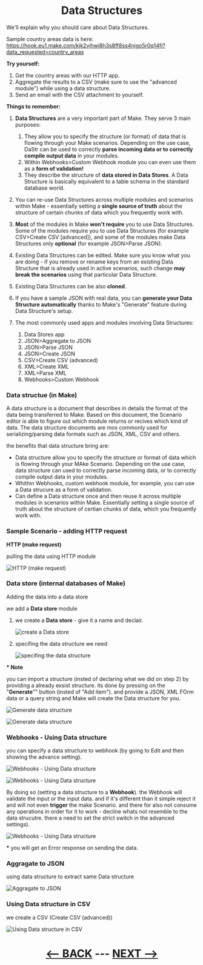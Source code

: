 <div align="center">



# Data Structures

</div>

We'll explain why you should care about Data Structures.

Sample country areas data is here: 
https://hook.eu1.make.com/kjk2vjhwj8h3s8ff8ss4njgo5r0q14fj?data_requested=country_areas

__Try yourself:__

1. Get the country areas with our HTTP app.
2. Aggregate the results to a CSV (make sure to use the "advanced module") while using a data structure.
3. Send an email with the CSV attachment to yourself.
   
__Things to remember:__

1. __Data Structures__ are a very important part of Make. They serve 3 main purposes:
   1. They allow you to specify the structure (or format) of data that is flowing through your Make scenarios. Depending on the use case, DaStr can be used to correctly __parse incoming data or to correctly compile output data__ in your modules.
   2. Within Webhooks>Custom Webhook module you can even use them as a __form of validation!__
   3. They describe the structure of __data stored in Data Stores__. A Data Structure is basically equivalent to a table schema in the standard database world.

2. You can re-use Data Structures across multiple modules and scenarios within Make - essentially setting a __single source of truth__ about the structure of certain chunks of data which you frequently work with.
3. __Most__ of the modules in Make __won't require__ you to use Data Structures. Some of the modules require you to use Data Structures (for example CSV>Create CSV [advanced]), and some of the modules make Data Structures only __optional__ (for example JSON>Parse JSON).
4. Existing Data Structures can be edited. Make sure you know what you are doing - if you remove or rename keys from an existing Data Structure that is already used in active scenarios, such change __may break the scenarios__ using that particular Data Structure.
5. Existing Data Structures can be also __cloned__.
6. If you have a sample JSON with real data, you can __generate your Data Structure automatically__ thanks to Make's "Generate" feature during Data Structure's setup.
7. The most commonly used apps and modules involving Data Structures:
   1. Data Stores app
   2. JSON>Aggregate to JSON
   3. JSON>Parse JSON
   4. JSON>Create JSON
   5. CSV>Create CSV (advanced)
   6. XML>Create XML
   7. XML>Parse XML
   8. Webhooks>Custom Webhook
   
### Data structue (in Make)

A data structure is a document that describes in details the format of the data being transferred to Make. Based on this document, the Scenario editor is able to figure out which module returns or recives which kind of data.
The data structure documents are mos commonly used for serializing/parsing data formats such as JSON, XML, CSV and others.

the benefits that data structure bring are:
* Data structure allow you to specify the structure or format of data which is flowing through your MAke Scenario. Depending on the use case, data structure can used to correctly parse incoming data, or to correctly compile output data in your modules.
* Whithin Webhooks, custom webhook module, for example, you can use a Data strucure as a form of validation.
* Can define a Data structure once and then reuse it across multiple modules in scenarios within Make. Essentially setting a single source of truth about the structure of certian chunks of data, which you frequently work with.
  

### Sample Scenario - adding HTTP request

__HTTP (make request)__

pulling the data using HTTP module 

![HTTP (make request)](pic/l4datastructurehttp.gif)


### Data store (internal databases of Make)

Adding the data into a data store

we add a __Data store__ module

1. we create a __Data store__ -  give it a name and declair.

   ![create a Data store](pic/l4datastructuredeclair.gif)
   
2. specifing the data structure we need
    
   ![specifing the data structure](pic/l4datastructurestructure.gif)

__* Note__

you can import a structure (insted of declaring  what we did on step 2) by providing a already exsist structure. its done by pressing on the "__Generate__"" button (insted of "Add item"). and provide a JSON, XML FOrm data or a query string and Make will create the Data structure for you.
   
   ![Generate data structure](pic/l4datastructuregenerate.gif)

   ![Generate data structure](pic/l4datastructurestructure1.gif)



### Webhooks - Using Data structure

you can specify a data structure to webhook (by going to Edit and then showing the advance setting).

   ![Webhooks - Using Data structure](pic/l4datastructurwebhook.gif)

      
   ![Webhooks - Using Data structure](pic/l4datastructurwebhook1.gif)
   
By doing so (setting a data structure to a __Webhook__). the Webhook will validate the input or the input data. and if it's different than it simple reject it and will not even __trigger__ the make Scenario. and there for also not consume any operations in order for it to work - decline whats not resemble to the data strucutre. there a need to set the strict switch in the advanced settings).

   ![Webhooks - Using Data structure](pic/l4datastructurwebhook2.gif)

__*__ you will get an Error response on sending the data.

### Aggragate to JSON

using data structure to extract same Data structure

   ![Aggragate to JSON](pic/l4datastructurejson.gif)

### Using Data structure in CSV 

we create a CSV (Create CSV (advanced))

   ![Using Data structure in CSV](pic/l4datastructurecsv.gif)


   
<div align="center">


# [<-- BACK](l4repeatertotackle.md) --- [NEXT -->](l4datastore.md)
</div>

